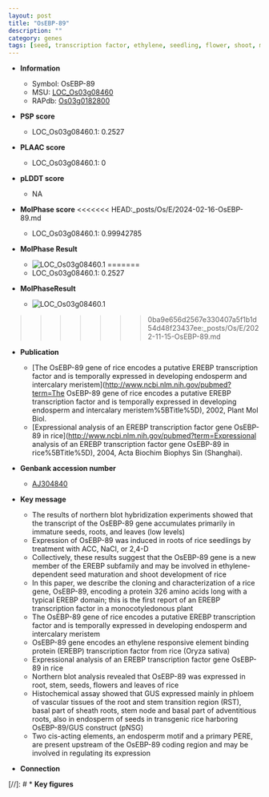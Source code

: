 ```yaml
---
layout: post
title: "OsEBP-89"
description: ""
category: genes
tags: [seed, transcription factor, ethylene, seedling, flower, shoot, meristem, adventitious root, root, stem, intercalary meristem, endosperm, sheath]
---
```


* **Information**  
    + Symbol: OsEBP-89  
    + MSU: [LOC_Os03g08460](http://rice.plantbiology.msu.edu/cgi-bin/ORF_infopage.cgi?orf=LOC_Os03g08460)  
    + RAPdb: [Os03g0182800](http://rapdb.dna.affrc.go.jp/viewer/gbrowse_details/irgsp1?name=Os03g0182800)  

* **PSP score**  
    + LOC_Os03g08460.1: 0.2527 

* **PLAAC score**  
    + LOC_Os03g08460.1: 0 

* **pLDDT score**
    + NA


* **MolPhase score**
<<<<<<< HEAD:_posts/Os/E/2024-02-16-OsEBP-89.md
    + LOC_Os03g08460.1: 0.99942785

* **MolPhase Result**
    + ![LOC_Os03g08460.1](https://304243504.github.io/Pictures/LOC_Os03g/LOC_Os03g08460.1.png)
=======
    + LOC_Os03g08460.1: 0.2527

* **MolPhaseResult**
    + ![LOC_Os03g08460.1](https://ricepsp.github.io/pictures/LOC_Os03g/LOC_Os03g08460.1.png)
>>>>>>> 0ba9e656d2567e330407a5f1b1d54d48f23437ee:_posts/Os/E/2022-11-15-OsEBP-89.md

* **Publication**  
    + [The OsEBP-89 gene of rice encodes a putative EREBP transcription factor and is temporally expressed in developing endosperm and intercalary meristem](http://www.ncbi.nlm.nih.gov/pubmed?term=The OsEBP-89 gene of rice encodes a putative EREBP transcription factor and is temporally expressed in developing endosperm and intercalary meristem%5BTitle%5D), 2002, Plant Mol Biol.
    + [Expressional analysis of an EREBP transcription factor gene OsEBP-89 in rice](http://www.ncbi.nlm.nih.gov/pubmed?term=Expressional analysis of an EREBP transcription factor gene OsEBP-89 in rice%5BTitle%5D), 2004, Acta Biochim Biophys Sin (Shanghai).

* **Genbank accession number**  
    + [AJ304840](http://www.ncbi.nlm.nih.gov/nuccore/AJ304840)

* **Key message**  
    + The results of northern blot hybridization experiments showed that the transcript of the OsEBP-89 gene accumulates primarily in immature seeds, roots, and leaves (low levels)
    + Expression of OsEBP-89 was induced in roots of rice seedlings by treatment with ACC, NaCl, or 2,4-D
    + Collectively, these results suggest that the OsEBP-89 gene is a new member of the EREBP subfamily and may be involved in ethylene-dependent seed maturation and shoot development of rice
    + In this paper, we describe the cloning and characterization of a rice gene, OsEBP-89, encoding a protein 326 amino acids long with a typical EREBP domain; this is the first report of an EREBP transcription factor in a monocotyledonous plant
    + The OsEBP-89 gene of rice encodes a putative EREBP transcription factor and is temporally expressed in developing endosperm and intercalary meristem
    + OsEBP-89 gene encodes an ethylene responsive element binding protein (EREBP) transcription factor from rice (Oryza sativa)
    + Expressional analysis of an EREBP transcription factor gene OsEBP-89 in rice
    + Northern blot analysis revealed that OsEBP-89 was expressed in root, stem, seeds, flowers and leaves of rice
    + Histochemical assay showed that GUS expressed mainly in phloem of vascular tissues of the root and stem transition region (RST), basal part of sheath roots, stem node and basal part of adventitious roots, also in endosperm of seeds in transgenic rice harboring OsEBP-89/GUS construct (pNSG)
    + Two cis-acting elements, an endosperm motif and a primary PERE, are present upstream of the OsEBP-89 coding region and may be involved in regulating its expression

* **Connection**  

[//]: # * **Key figures**  


